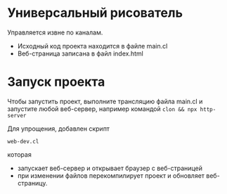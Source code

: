 # Универсальный рисователь

Управляется извне по каналам.

* Исходный код проекта находится в файле main.cl
* Веб-страница записана в файл index.html

Запуск проекта
==============

Чтобы запустить проект, выполните трансляцию файла main.cl и запустите любой веб-сервер, 
например командой `clon && npx http-server`

Для упрощения, добавлен скрипт
```
web-dev.cl
``` 
которая
- запускает веб-сервер и открывает браузер с веб-страницей
- при изменении файлов перекомпилирует проект и обновляет веб-страницу.

